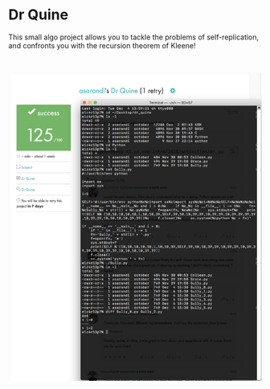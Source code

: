 # Dr Quine
This small algo project allows you to tackle the problems of self-replication, and confronts you with the recursion theorem of Kleene!

<br />

![dr_quine screenshot 1](screenshots/img1.png)

<br />

